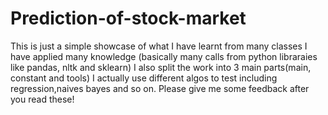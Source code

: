 # Prediction-of-stock-market
This is just a simple showcase of what I have learnt from many classes
I have applied many knowledge (basically many calls from python libraraies like pandas, nltk and sklearn)
I also split the work into 3 main parts(main, constant and tools)
I actually use different algos to test including regression,naives bayes and so on.
Please give me some feedback after you read these!
